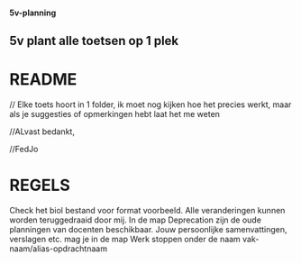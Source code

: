 #### 5v-planning
## 5v plant alle toetsen op 1 plek

# README

// Elke toets hoort in 1 folder, ik moet nog kijken hoe het precies werkt, maar als je suggesties of opmerkingen hebt laat het me weten

//ALvast bedankt,

//FedJo

# REGELS

Check het biol bestand voor format voorbeeld.
Alle veranderingen kunnen worden teruggedraaid door mij.
In de map Deprecation zijn de oude planningen van docenten beschikbaar.
Jouw persoonlijke samenvattingen, verslagen etc. mag je in de map Werk stoppen onder de naam vak-naam/alias-opdrachtnaam
